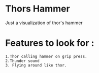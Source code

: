 # Thors Hammer
 Just a visualization of thor's hammer
 # Features to look for :
    1.Thor calling hammer on grip press. 
    2.Thunder sound 
    3. Flying around like thor.
